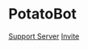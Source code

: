 # PotatoBot

[Support Server](https://discord.gg/8ghncEy) 
[Invite](https://discord.com/oauth2/authorize?client_id=765811652783505418&scope=bot&permissions=939715710)

